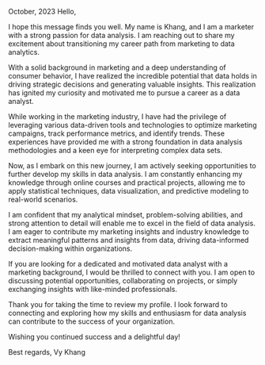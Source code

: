 October, 2023
Hello, 

I hope this message finds you well. My name is Khang, and I am a marketer with a strong passion for data analysis. I am reaching out to share my excitement about transitioning my career path from marketing to data analytics.

With a solid background in marketing and a deep understanding of consumer behavior, I have realized the incredible potential that data holds in driving strategic decisions and generating valuable insights. This realization has ignited my curiosity and motivated me to pursue a career as a data analyst.

While working in the marketing industry, I have had the privilege of leveraging various data-driven tools and technologies to optimize marketing campaigns, track performance metrics, and identify trends. These experiences have provided me with a strong foundation in data analysis methodologies and a keen eye for interpreting complex data sets.

Now, as I embark on this new journey, I am actively seeking opportunities to further develop my skills in data analysis. I am constantly enhancing my knowledge through online courses and practical projects, allowing me to apply statistical techniques, data visualization, and predictive modeling to real-world scenarios.

I am confident that my analytical mindset, problem-solving abilities, and strong attention to detail will enable me to excel in the field of data analysis. I am eager to contribute my marketing insights and industry knowledge to extract meaningful patterns and insights from data, driving data-informed decision-making within organizations.

If you are looking for a dedicated and motivated data analyst with a marketing background, I would be thrilled to connect with you. I am open to discussing potential opportunities, collaborating on projects, or simply exchanging insights with like-minded professionals.

Thank you for taking the time to review my profile. I look forward to connecting and exploring how my skills and enthusiasm for data analysis can contribute to the success of your organization.

Wishing you continued success and a delightful day!

Best regards,
Vy Khang

<!---
KhangUs20/KhangUs20 is a ✨ special ✨ repository because its `README.md` (this file) appears on your GitHub profile.
You can click the Preview link to take a look at your changes.
--->

